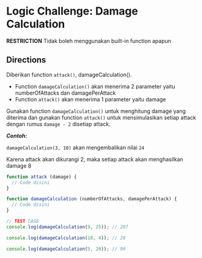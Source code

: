 # Logic Challenge: Damage Calculation

**RESTRICTION**
Tidak boleh menggunakan built-in function apapun

## Directions

Diberikan function `attack()`, damageCalculation().

- Function `damageCalculation()` akan menerima 2 parameter yaitu numberOfAttacks dan damagePerAttack
- Function `attack()` akan menerima 1 parameter yaitu damage


Gunakan function `damageCalculation()` untuk menghitung damage yang diterima dan gunakan function
`attack()` untuk mensimulasikan setiap attack dengan rumus `damage - 2` disetiap attack.

***Contoh:***

`damageCalculation(3, 10)` akan mengembalikan nilai `24`

Karena attack akan dikurangi 2, maka setiap attack akan menghasilkan damage 8


```JavaScript
function attack (damage) {
  // Code disini
}

function damageCalculation (numberOfAttacks, damagePerAttack) {
  // Code disini
}

// TEST CASE
console.log(damageCalculation(9, 25)); // 207

console.log(damageCalculation(10, 4)); // 20

console.log(damageCalculation(5, 20)); // 90
```
